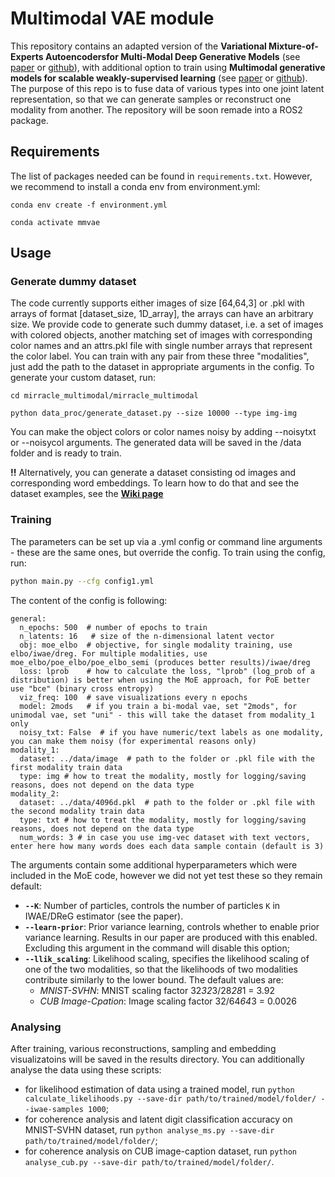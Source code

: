 # Multimodal VAE module
This repository contains an adapted version of the **Variational Mixture-of-Experts Autoencodersfor Multi-Modal Deep Generative Models** (see [paper](https://arxiv.org/pdf/1911.03393.pdf) or [github](https://github.com/iffsid/mmvae)), with additional option to train using **Multimodal generative models for scalable weakly-supervised learning** (see [paper](https://arxiv.org/pdf/1802.05335.pdf) or [github](https://github.com/mhw32/multimodal-vae-public)). The purpose of this repo is to fuse data of various types into one joint latent representation, so that we can generate samples or reconstruct one modality from another. The repository will be soon remade into a ROS2 package.

## Requirements
The list of packages needed can be found in `requirements.txt`. However, we recommend to install a conda env from environment.yml:


`conda env create -f environment.yml`

`conda activate mmvae`



## Usage

### Generate dummy dataset

The code currently supports either images of size [64,64,3] or .pkl with arrays of format [dataset_size, 1D_array], the arrays can have an arbitrary size. 
We provide code to generate such dummy dataset, i.e. a set of images with colored objects, another matching set of images with corresponding color names and an attrs.pkl file with single number arrays
that represent the color label. You can train with any pair from these three "modalities", just add the path to the dataset in appropriate arguments in the config. To generate your custom dataset, run:

`cd mirracle_multimodal/mirracle_multimodal`

`python data_proc/generate_dataset.py --size 10000 --type img-img`


You can make the object colors or color names noisy by adding --noisytxt or --noisycol arguments. The generated data will be saved in the /data folder and is ready to train.


**!!** Alternatively, you can generate a dataset consisting od images and corresponding word embeddings. To learn how to do that and see the dataset examples, see the [**Wiki page**](https://gitlab.ciirc.cvut.cz/imitrob/mirracle/mirracle_wiki/-/wikis/tutorials/How-to-train-and-run-Multimodal-Fusion)


### Training

The parameters can be set up via a .yml config or command line arguments - these are the same ones, but override the config. To train using the config, run:


```bash
python main.py --cfg config1.yml
```


The content of the config is following:
```
general:
  n_epochs: 500  # number of epochs to train
  n_latents: 16   # size of the n-dimensional latent vector
  obj: moe_elbo  # objective, for single modality training, use elbo/iwae/dreg. For multiple modalities, use moe_elbo/poe_elbo/poe_elbo_semi (produces better results)/iwae/dreg
  loss: lprob    # how to calculate the loss, "lprob" (log_prob of a distribution) is better when using the MoE approach, for PoE better use "bce" (binary cross entropy)
  viz_freq: 100  # save visualizations every n epochs
  model: 2mods   # if you train a bi-modal vae, set "2mods", for unimodal vae, set "uni" - this will take the dataset from modality_1 only
  noisy_txt: False  # if you have numeric/text labels as one modality, you can make them noisy (for experimental reasons only)
modality_1:
  dataset: ../data/image  # path to the folder or .pkl file with the first modality train data
  type: img # how to treat the modality, mostly for logging/saving reasons, does not depend on the data type
modality_2:
  dataset: ../data/4096d.pkl  # path to the folder or .pkl file with the second modality train data
  type: txt # how to treat the modality, mostly for logging/saving reasons, does not depend on the data type
  num_words: 3 # in case you use img-vec dataset with text vectors, enter here how many words does each data sample contain (default is 3)
```

The arguments contain some additional hyperparameters which were included in the MoE code, however we did not yet test these so they remain default:

- **`--K`**: Number of particles, controls the number of particles `K` in IWAE/DReG estimator (see the paper).
- **`--learn-prior`**: Prior variance learning, controls whether to enable prior variance learning. Results in our paper are produced with this enabled. Excluding this argument in the command will disable this option;
- **`--llik_scaling`**: Likelihood scaling, specifies the likelihood scaling of one of the two modalities, so that the likelihoods of two modalities contribute similarly to the lower bound. The default values are: 
    - _MNIST-SVHN_: MNIST scaling factor 32*32*3/28*28*1 = 3.92
    - _CUB Image-Cpation_: Image scaling factor 32/64*64*3 = 0.0026


### Analysing
After training, various reconstructions, sampling and embedding visualizatoins will be saved in the results directory. You can additionally analyse the data using these scripts:

- for likelihood estimation of data using a trained model, run `python calculate_likelihoods.py --save-dir path/to/trained/model/folder/ --iwae-samples 1000`;
- for coherence analysis and latent digit classification accuracy on MNIST-SVHN dataset, run `python analyse_ms.py --save-dir path/to/trained/model/folder/`;
- for coherence analysis on CUB image-caption dataset, run `python analyse_cub.py --save-dir path/to/trained/model/folder/`.

